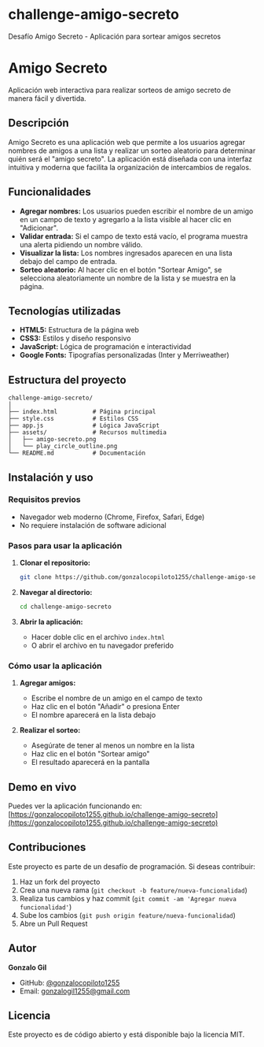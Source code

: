 # challenge-amigo-secreto

Desafío Amigo Secreto - Aplicación para sortear amigos secretos

# Amigo Secreto

Aplicación web interactiva para realizar sorteos de amigo secreto de manera fácil y divertida.

## Descripción

Amigo Secreto es una aplicación web que permite a los usuarios agregar nombres de amigos a una lista y realizar un sorteo aleatorio para determinar quién será el "amigo secreto". La aplicación está diseñada con una interfaz intuitiva y moderna que facilita la organización de intercambios de regalos.

## Funcionalidades

- **Agregar nombres:** Los usuarios pueden escribir el nombre de un amigo en un campo de texto y agregarlo a la lista visible al hacer clic en "Adicionar".
- **Validar entrada:** Si el campo de texto está vacío, el programa muestra una alerta pidiendo un nombre válido.
- **Visualizar la lista:** Los nombres ingresados aparecen en una lista debajo del campo de entrada.
- **Sorteo aleatorio:** Al hacer clic en el botón "Sortear Amigo", se selecciona aleatoriamente un nombre de la lista y se muestra en la página.

## Tecnologías utilizadas

- **HTML5:** Estructura de la página web
- **CSS3:** Estilos y diseño responsivo
- **JavaScript:** Lógica de programación e interactividad
- **Google Fonts:** Tipografías personalizadas (Inter y Merriweather)

## Estructura del proyecto

```
challenge-amigo-secreto/
│
├── index.html          # Página principal
├── style.css           # Estilos CSS
├── app.js              # Lógica JavaScript
├── assets/             # Recursos multimedia
│   ├── amigo-secreto.png
│   └── play_circle_outline.png
└── README.md           # Documentación
```

## Instalación y uso

### Requisitos previos

- Navegador web moderno (Chrome, Firefox, Safari, Edge)
- No requiere instalación de software adicional

### Pasos para usar la aplicación

1. **Clonar el repositorio:**

   ```bash
   git clone https://github.com/gonzalocopiloto1255/challenge-amigo-secreto.git
   ```

2. **Navegar al directorio:**

   ```bash
   cd challenge-amigo-secreto
   ```

3. **Abrir la aplicación:**
   - Hacer doble clic en el archivo `index.html`
   - O abrir el archivo en tu navegador preferido

### Cómo usar la aplicación

1. **Agregar amigos:**

   - Escribe el nombre de un amigo en el campo de texto
   - Haz clic en el botón "Añadir" o presiona Enter
   - El nombre aparecerá en la lista debajo

2. **Realizar el sorteo:**
   - Asegúrate de tener al menos un nombre en la lista
   - Haz clic en el botón "Sortear amigo"
   - El resultado aparecerá en la pantalla

## Demo en vivo

Puedes ver la aplicación funcionando en: [https://gonzalocopiloto1255.github.io/challenge-amigo-secreto](https://gonzalocopiloto1255.github.io/challenge-amigo-secreto)

## Contribuciones

Este proyecto es parte de un desafío de programación. Si deseas contribuir:

1. Haz un fork del proyecto
2. Crea una nueva rama (`git checkout -b feature/nueva-funcionalidad`)
3. Realiza tus cambios y haz commit (`git commit -am 'Agregar nueva funcionalidad'`)
4. Sube los cambios (`git push origin feature/nueva-funcionalidad`)
5. Abre un Pull Request

## Autor

**Gonzalo Gil**

- GitHub: [@gonzalocopiloto1255](https://github.com/gonzalocopiloto1255)
- Email: gonzalogil1255@gmail.com

## Licencia

Este proyecto es de código abierto y está disponible bajo la licencia MIT.
